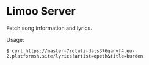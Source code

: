 # Limoo Server

Fetch song information and lyrics.

Usage:
```
$ curl https://master-7rqtwti-dals376qanvf4.eu-2.platformsh.site/lyrics?artist=opeth&title=burden
```